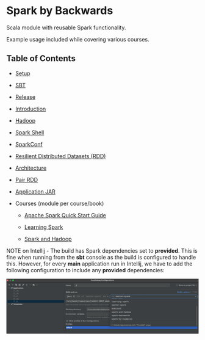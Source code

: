 # Spark by Backwards

Scala module with reusable Spark functionality.

Example usage included while covering various courses.

## Table of Contents

- [Setup](docs/setup.md)

- [SBT](docs/sbt.md)

- [Release](docs/release.md)

- [Introduction](docs/introduction.md)

- [Hadoop](docs/hadoop.md)

- [Spark Shell](docs/spark-shell.md)

- [SparkConf](docs/spark-conf.md)

- [Resilient Distributed Datasets (RDD)](docs/rdd.md)

- [Architecture](docs/architecture.md)

- [Pair RDD](docs/pair-rdd.md)

- [Application JAR](docs/application-jar.md)

- Courses (module per course/book)

  - [Apache Spark Quick Start Guide](courses/apache-spark-quick-start-guide/README.md)
  
  - [Learning Spark](courses/learning-spark/README.md)
  
  - [Spark and Hadoop](courses/spark-and-hadoop/README.md)
  
NOTE on Intellij - The build has Spark dependencies set to **provided**. This is fine when running from the **sbt** console as the build is configured to handle this.
However, for every **main** application run in Intellij, we have to add the following configuration to include any **provided** dependencies:

![Provided](docs/images/provided-dependencies.png)